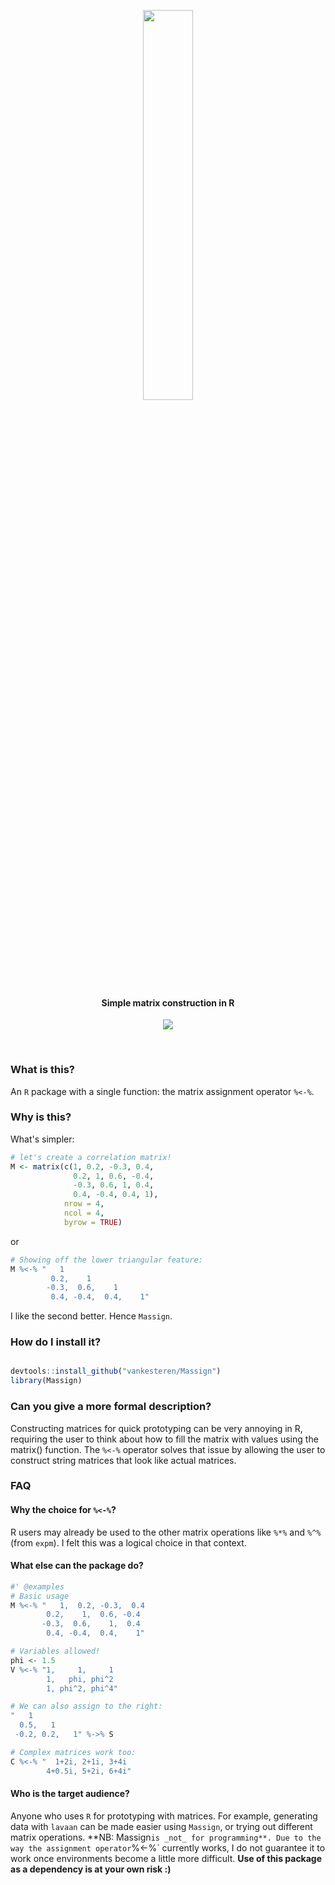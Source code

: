<p align="center">
  <img src="https://raw.githubusercontent.com/roctoproject/rocto-rpackage/master/Massign.svg" width="40%"></img>
  <br>
  <h4 align="center">Simple matrix construction in R</h4>
  <p align="center">
    <a href="https://travis-ci.org/vankesteren/Massign"><img src="https://travis-ci.org/vankesteren/Massign.svg?branch=master"></a>
    </a>
  </p>
</p>
<br>

### What is this?
An `R` package with a single function: the matrix assignment operator `%<-%`.

### Why is this?
What's simpler:

```R
# let's create a correlation matrix!
M <- matrix(c(1, 0.2, -0.3, 0.4,
              0.2, 1, 0.6, -0.4,
              -0.3, 0.6, 1, 0.4,
              0.4, -0.4, 0.4, 1),
            nrow = 4,
            ncol = 4,
            byrow = TRUE)
```
or

```R
# Showing off the lower triangular feature:
M %<-% "   1
         0.2,    1
        -0.3,  0.6,    1
         0.4, -0.4,  0.4,    1"
```

I like the second better. Hence `Massign`.

### How do I install it?
```R

devtools::install_github("vankesteren/Massign")
library(Massign)
```

### Can you give a more formal description?
Constructing matrices for quick prototyping can be very annoying in
R, requiring the user to think about how to fill the matrix with values using
the matrix() function. The `%<-%` operator solves that issue by allowing the user
to construct string matrices that look like actual matrices.

### FAQ
#### Why the choice for `%<-%`?
R users may already be used to the other matrix operations like `%*%` and `%^%`
(from `expm`). I felt this was a logical choice in that context.

#### What else can the package do?
```R
#' @examples
# Basic usage
M %<-% "   1,  0.2, -0.3,  0.4
        0.2,    1,  0.6, -0.4
       -0.3,  0.6,    1,  0.4
        0.4, -0.4,  0.4,    1"

# Variables allowed!
phi <- 1.5
V %<-% "1,     1,     1
        1,   phi, phi^2
        1, phi^2, phi^4"

# We can also assign to the right:
"   1
  0.5,   1
 -0.2, 0.2,   1" %->% S

# Complex matrices work too:
C %<-% "  1+2i, 2+1i, 3+4i
        4+0.5i, 5+2i, 6+4i"
```

#### Who is the target audience?
Anyone who uses `R` for prototyping with matrices. For example, generating data with `lavaan` can be made easier using `Massign`, or trying out different matrix operations.
**NB: Massign` is _not_ for programming**. Due to the way the assignment operator `%<-%` currently works, I do not guarantee it to work once environments become a little more difficult. **Use of this package as a dependency is at your own risk :)**
